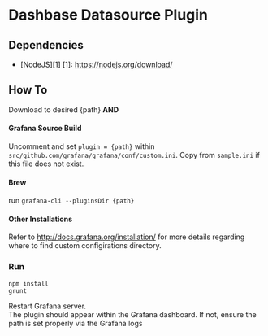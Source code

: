# Dashbase Datasource Plugin

## Dependencies
- [NodeJS][1]
[1]: https://nodejs.org/download/ 

## How To
Download to desired {path} <b>AND</b>
#### Grafana Source Build
Uncomment and set `plugin = {path}` within `src/github.com/grafana/grafana/conf/custom.ini`. Copy from `sample.ini` if this file does not exist.
#### Brew
run `grafana-cli --pluginsDir {path}` 
#### Other Installations
Refer to http://docs.grafana.org/installation/ for more details regarding where to find custom configirations directory.

### Run
```
npm install
grunt
```
Restart Grafana server. 
</br>
The plugin should appear within the Grafana dashboard. If not, ensure the path is set properly via the Grafana logs